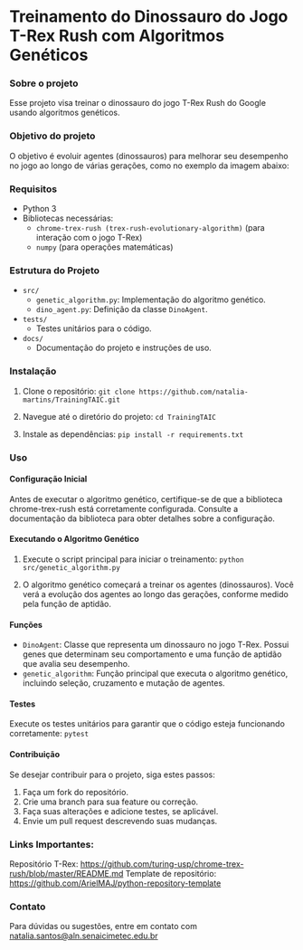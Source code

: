 # Treinamento do Dinossauro do Jogo T-Rex Rush com Algoritmos Genéticos
### Sobre o projeto
Esse projeto visa treinar o dinossauro do jogo T-Rex Rush do Google usando algoritmos genéticos. 

### Objetivo do projeto 
O objetivo é evoluir agentes (dinossauros) para melhorar seu desempenho no jogo ao longo de várias gerações, como no exemplo da imagem abaixo:



### Requisitos
- Python 3
- Bibliotecas necessárias:
    - ``` chrome-trex-rush (trex-rush-evolutionary-algorithm) ``` (para interação com o jogo T-Rex)
    - ``` numpy ``` (para operações matemáticas)

### Estrutura do Projeto
- ``` src/ ```
    - ``` genetic_algorithm.py ```: Implementação do algoritmo genético.
    - ``` dino_agent.py ```: Definição da classe ``` DinoAgent ```.
- ``` tests/ ```
    - Testes unitários para o código.
- ``` docs/ ```
    - Documentação do projeto e instruções de uso.

### Instalação
1. Clone o repositório:
``` git clone https://github.com/natalia-martins/TrainingTAIC.git ```

2. Navegue até o diretório do projeto:
``` cd TrainingTAIC ```

3. Instale as dependências:
``` pip install -r requirements.txt ```

### Uso
#### Configuração Inicial
Antes de executar o algoritmo genético, certifique-se de que a biblioteca chrome-trex-rush está corretamente configurada. Consulte a documentação da biblioteca para obter detalhes sobre a configuração.

#### Executando o Algoritmo Genético
1. Execute o script principal para iniciar o treinamento:
``` python src/genetic_algorithm.py ```

2. O algoritmo genético começará a treinar os agentes (dinossauros). Você verá a evolução dos agentes ao longo das gerações, conforme medido pela função de aptidão.

#### Funções
- ``` DinoAgent ```: Classe que representa um dinossauro no jogo T-Rex. Possui genes que determinam seu comportamento e uma função de aptidão que avalia seu desempenho.
- ``` genetic_algorithm ```: Função principal que executa o algoritmo genético, incluindo seleção, cruzamento e mutação de agentes.

#### Testes
Execute os testes unitários para garantir que o código esteja funcionando corretamente:
``` pytest ```

#### Contribuição
Se desejar contribuir para o projeto, siga estes passos:
1. Faça um fork do repositório.
2. Crie uma branch para sua feature ou correção.
3. Faça suas alterações e adicione testes, se aplicável.
4. Envie um pull request descrevendo suas mudanças.

### Links Importantes:
Repositório T-Rex: https://github.com/turing-usp/chrome-trex-rush/blob/master/README.md
Template de repositório: https://github.com/ArielMAJ/python-repository-template

### Contato
Para dúvidas ou sugestões, entre em contato com natalia.santos@aln.senaicimetec.edu.br
